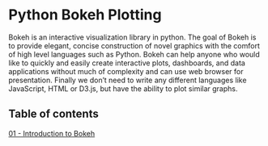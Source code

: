# Python Bokeh Plotting

Bokeh is an interactive visualization library in python. The goal of Bokeh is to provide elegant, concise construction of novel graphics with the comfort of high level languages such as Python. Bokeh can help anyone who would like to quickly and easily create interactive plots, dashboards, and data applications without much of complexity and can use web browser for presentation. Finally we don’t need to write any different languages like JavaScript, HTML or D3.js, but have the ability to plot similar graphs.

## Table of contents

  [01 - Introduction to Bokeh](https://github.com/richardajpr/python_bokeh_plotting/blob/master/01%20-%20Introduction%20to%20Bokeh.ipynb)
